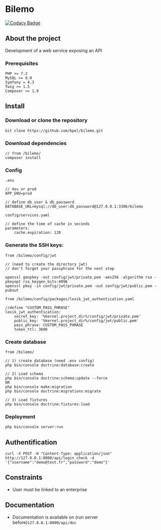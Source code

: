 # Bilemo

[![Codacy Badge](https://api.codacy.com/project/badge/Grade/cc8dc16a8f2d46dfaac7aad9db038519)](https://www.codacy.com/manual/bpel/bilemo?utm_source=github.com&amp;utm_medium=referral&amp;utm_content=bpel/bilemo&amp;utm_campaign=Badge_Grade)
## About the project

Development of a web service exposing an API

### Prerequisites
```
PHP >= 7.2
MySQL >= 8.0
Symfony = 4.3
Twig >= 1.5
Composer >= 1.9
```

## Install

### Download or clone the repository


```
Git clone https://github.com/bpel/bilemo.git
```

### Download dependencies

```
// from /bilemo/
composer install
```


### Config

 `.env`

   ```
   // dev or prod
   APP_ENV=prod
   
   // define db_user & db_password
   DATABASE_URL=mysql://db_user:db_password@127.0.0.1:3306/bilemo
   ```
   
 `config/services.yaml`
 
  ```
  // define the time of cache in seconds
  parameters:
      cache.expiration: 120
  ```
  
### Generate the SSH keys:
`from /bilemo/config/jwt`
```
// (need to create the directory jwt)
// don't forget your passphrase for the next step

openssl genpkey -out config/jwt/private.pem -aes256 -algorithm rsa -pkeyopt rsa_keygen_bits:4096
openssl pkey -in config/jwt/private.pem -out config/jwt/public.pem -pubout
```
`from /bilemo/config/packages/lexik_jwt_authentication.yaml`
```
//define "CUSTOM_PASS_PHRASE"
lexik_jwt_authentication:
    secret_key: '%kernel.project_dir%/config/jwt/private.pem'
    public_key: '%kernel.project_dir%/config/jwt/public.pem'
    pass_phrase: CUSTOM_PASS_PHRASE
    token_ttl: 3600
```

### Create database

`from /bilemo/`
```
// 1) create database (need .env config)
php bin/console doctrine:database:create

// 2) Load schema
php bin/console doctrine:schema:update --force
OR
php bin/console make:migration
php bin/console doctrine:migrations:migrate

// 3) Load fixtures
php bin/console doctrine:fixtures:load
```
### Deployment

```
php bin/console server:run
```

## Authentification

```
curl -X POST -H "Content-Type: application/json" http://127.0.0.1:8000/api/login_check -d '{"username":"demo@test.fr","password":"demo"}'
```

## Constraints

- User must be linked to an enterprise

## Documentation

- Documentation is available on (run server before)`127.0.0.1:8000/api/doc`
